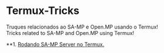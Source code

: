 # Termux-Tricks
Truques relacionados ao SA-MP e Open.MP usando o Termux! <br />
Tricks related to SA-MP and Open.MP using Termux!

**1. [Rodando SA-MP Server no Termux.](install-samp-server.md)
